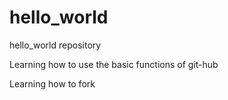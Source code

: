 # hello_world

hello_world repository

Learning how to use the basic functions of git-hub

Learning how to fork
